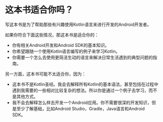 # 这本书适合你吗？

写这本书是为了帮助那些有兴趣使用Kotlin语言来进行开发的Android开发者。

如果你符合下面这些情况，那这本书是适合你的：
- 你有相关Android开发和Android SDK的基本知识。
- 你希望跟随一个使用Kotlin语言编写的例子来学习Kotlin。
- 你需要一个怎么去使用更简洁生动的语言来解决日常生活遇到的典型问题的指南。

另一方面，这本书可能不太适合你，因为：
- 这本书不是Kotlin圣经。我会去解释所有Kotlin的基本语法，甚至包括在过程中遇到我需要的一些相对比较复杂的想法。所以你是通过一个例子去学习，而不是其他方式。
- 我不会去解释怎么样去开发一个Android应用。你不需要很深的开发知识，但是至少了解基础，比如Android Studio，Gradle，Java语言和Android SDK。
